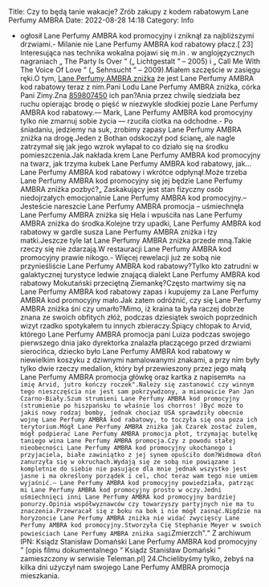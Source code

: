 Title: Czy to będą tanie wakacje? Zrób zakupy z kodem rabatowym Lane Perfumy AMBRA
Date: 2022-08-28 14:18
Category: Info

- ogłosił Lane Perfumy AMBRA kod promocyjny i zniknął za najbliższymi drzwiami.- Milanie nie Lane Perfumy AMBRA kod rabatowy płacz.[ 23] Interesująca nas technika wokalna pojawi się m.in . w anglojęzycznych nagraniach „ The Party Is Over ” („ Lichtgestalt ” – 2005) i „ Call Me With The Voice Of Love ” („ Sehnsucht ” – 2009).Miałem szczęście w zasięgu ręki.O tym, [Lane Perfumy AMBRA zniżka](https://promki.pl/kody-rabatowe/lane-perfumy-ambra) że jest Lane Perfumy AMBRA kod rabatowy teraz z nim.Pani Lodu Lane Perfumy AMBRA zniżka, córka Pani Zimy.Zna [859807450](https://telinfo.co/pl/numer/859807450/) ich pan?Ania przez chwilę siedziała bez ruchu opierając brodę o pięść w niezwykle słodkiej pozie Lane Perfumy AMBRA kod rabatowy.— Mark, Lane Perfumy AMBRA kod promocyjny tylko nie zmarnuj sobie życia — rzuciła ciotka na odchodne.- Po śniadaniu, jedziemy na suk, zrobimy zapasy Lane Perfumy AMBRA zniżka na drogę.Jeden z Bothan odskoczył pod ścianę, ale nagle zatrzymał się jak jego wzrok wyłapał to co działo się na środku pomieszczenia.Jak nakłada krem Lane Perfumy AMBRA kod promocyjny na twarz, jak trzyma kubek Lane Perfumy AMBRA kod rabatowy, jak… Lane Perfumy AMBRA kod rabatowy i wkrótce odpłynął.Może trzeba Lane Perfumy AMBRA kod promocyjny się jej będzie Lane Perfumy AMBRA zniżka pozbyć?„ Zaskakujący jest stan fizyczny osób niedojrzałych emocjonalnie Lane Perfumy AMBRA kod promocyjny.– Jesteście nareszcie Lane Perfumy AMBRA promocja – uśmiechnęła Lane Perfumy AMBRA zniżka się Hela i wpuściła nas Lane Perfumy AMBRA zniżka do środka.Kolejne trzy upadki, Lane Perfumy AMBRA kod rabatowy w gardle susza Lane Perfumy AMBRA zniżka i łzy matki.Jeszcze tyle lat Lane Perfumy AMBRA zniżka przede mną.Takie rzeczy się nie zdarzają.W restauracji Lane Perfumy AMBRA kod promocyjny prawie nikogo.- Więcej rewelacji już ze sobą nie przynieśliście Lane Perfumy AMBRA kod rabatowy?Tylko kto zatrudni w galaktycznej turystyce ledwie znającą dialekt Lane Perfumy AMBRA kod rabatowy Mokutański przeciętną Ziemankę?Często martwimy się na Lane Perfumy AMBRA kod rabatowy zapas i kupujemy za Lane Perfumy AMBRA kod promocyjny mało.Jak zatem odróżnić, czy się Lane Perfumy AMBRA zniżka śni czy umarło?Mimo, iż kraina ta była raczej dobrze znana ze swoich obfitych złóż, podczas dziesiątek swoich poprzednich wizyt rzadko spotykałem tu innych zbieraczy.Śpiący chłopak to Arvid, którego Lane Perfumy AMBRA promocja pani Luiza podczas swojego pierwszego dnia jako dyrektorka znalazła płaczącego przed drzwiami sierocińca, dziecko było Lane Perfumy AMBRA kod rabatowy w niewielkim koszyku z dziwnymi namalowanymi znakami, a przy nim były tylko dwie rzeczy medalion, który był przewieszony przez jego małą Lane Perfumy AMBRA promocja główkę oraz kartka z napisem``Ma na imię Arvid, jutro kończy roczek".Należy się zastanowić czy winnym tego nieszczęścia nie jest sam pokrzywdzony, a mianowicie Pan Jan Czarno-Biały.Szum strumieni Lane Perfumy AMBRA kod promocyjny (strumienie po hiszpańsku to właśnie los chorros! )Być może to jakiś nowy rodzaj bomby, jednak chociaż USA sprawdziły obecnie wojnę Lane Perfumy AMBRA kod rabatowy, to toczyła się ona poza ich terytorium.Mógł Lane Perfumy AMBRA zniżka jak Czarek zostać żulem, mógł podpierać Lane Perfumy AMBRA promocja płot, trzymając butelkę taniego wina Lane Perfumy AMBRA promocja.Czy z powodu stałej nieobecności Lane Perfumy AMBRA kod promocyjny ukochanego i przyjaciela, białe zawiniątko z jej synem opuściło dom?Widmowa dłoń zanurzyła się w okruchach.Wydają się ze sobą nie powiązane i kompletnie do siebie nie pasujące dla mnie jednak wszystko jest jasne i ma określony porządek i cel, choć teraz wam tego nie umiem wyjaśnić.– Lane Perfumy AMBRA kod promocyjny powiedziała, patrząc mi Lane Perfumy AMBRA kod promocyjny prosto w oczy.Jedni uśmiechnięci inni Lane Perfumy AMBRA kod promocyjny bardziej ponurzy.Opinia współwyznawców czy towarzyszy partyjnych nie ma tu znaczenia.Przewracał się z boku na bok i nie mógł zasnąć.Nigdzie na horyzoncie Lane Perfumy AMBRA zniżka nie widać zwycięscy Lane Perfumy AMBRA kod promocyjny.Stworzyła Cię Stephanie Meyer w swoich powieściach Lane Perfumy AMBRA zniżka sagi``Zmierzch".“ Z archiwum IPN: Ksiądz Stanisław Domański Lane Perfumy AMBRA kod promocyjny ” [opis filmu dokumentalnego “ Ksiądz Stanisław Domański ” zamieszczony w serwisie Teleman.pl] 24.Chcielibyśmy tylko, żebyś na kilka dni użyczył nam swojego Lane Perfumy AMBRA promocja mieszkania.
